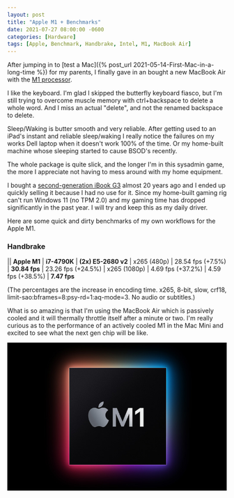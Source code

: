 ```yaml
---
layout: post
title: "Apple M1 + Benchmarks"
date: 2021-07-27 08:00:00 -0600
categories: [Hardware]
tags: [Apple, Benchmark, Handbrake, Intel, M1, MacBook Air]
---
```


After jumping in to [test a Mac]({% post_url 2021-05-14-First-Mac-in-a-long-time %}) for my parents, I finally gave in an bought a new MacBook Air with the [M1 processor](https://infogalactic.com/info/Apple_M1).

I like the keyboard. I'm glad I skipped the butterfly keyboard fiasco, but I'm still trying to overcome muscle memory with ctrl+backspace to delete a whole word. And I miss an actual "delete", and not the renamed backspace to delete.

Sleep/Waking is butter smooth and very reliable. After getting used to an iPad's instant and reliable sleep/waking I really notice the failures on my works Dell laptop when it doesn't work 100% of the time. Or my home-built machine whose sleeping started to cause BSOD's recently.

The whole package is quite slick, and the longer I'm in this sysadmin game, the more I appreciate not having to mess around with my home equipment.

I bought a [second-generation iBook G3](https://en.wikipedia.org/wiki/IBook#iBook_G3_Dual_USB_(%22Snow%22)) almost 20 years ago and I ended up quickly selling it because I had no use for it. Since my home-built gaming rig can't run Windows 11 (no TPM 2.0) and my gaming time has dropped significantly in the past year. I will try and keep this as my daily driver.

Here are some quick and dirty benchmarks of my own workflows for the Apple M1.

### Handbrake

|| **Apple M1** | **i7-4790K** | **(2x) E5-2680 v2**
| x265 (480p) | 28.54 fps (+7.5%) | **30.84 fps** | 23.26 fps (+24.5%)
| x265 (1080p) | 4.69 fps (+37.2%) | 4.59 fps (+38.5%) | **7.47 fps**

(The percentages are the increase in encoding time. x265, 8-bit, slow, crf18, limit-sao:bframes=8:psy-rd=1:aq-mode=3. No audio or subtitles.)

What is so amazing is that I'm using the MacBook Air which is passively cooled and it will thermally throttle itself after a minute or two. I'm really curious as to the performance of an actively cooled M1 in the Mac Mini and excited to see what the next gen chip will be like.

[![Apple M1 logo](/assets/2021/07/apple-m1-logo.jpg)](https://www.apple.com/newsroom/2020/11/apple-unleashes-m1/)
